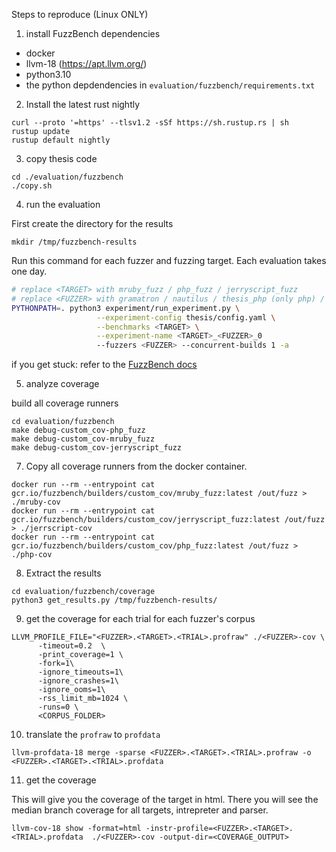 Steps to reproduce (Linux ONLY)

1. install FuzzBench dependencies
- docker
- llvm-18 (https://apt.llvm.org/)
- python3.10
- the python depdendencies in ``evaluation/fuzzbench/requirements.txt``

2. Install the latest rust nightly
```
curl --proto '=https' --tlsv1.2 -sSf https://sh.rustup.rs | sh
rustup update
rustup default nightly
```

3. copy thesis code
```
cd ./evaluation/fuzzbench
./copy.sh
```

4. run the evaluation

First create the directory for the results
```
mkdir /tmp/fuzzbench-results
```
Run this command for each fuzzer and fuzzing target. Each evaluation takes one day.
``` bash
# replace <TARGET> with mruby_fuzz / php_fuzz / jerryscript_fuzz
# replace <FUZZER> with gramatron / nautilus / thesis_php (only php) / thesis_js (only jerryscript) / thesis_ruby (only mruby)
PYTHONPATH=. python3 experiment/run_experiment.py \
                   --experiment-config thesis/config.yaml \
                   --benchmarks <TARGET> \
                   --experiment-name <TARGET>_<FUZZER>_0
                   --fuzzers <FUZZER> --concurrent-builds 1 -a
```
if you get stuck: refer to the [FuzzBench docs](https://google.github.io/fuzzbench/running-a-local-experiment)

5. analyze coverage

build all coverage runners
```
cd evaluation/fuzzbench
make debug-custom_cov-php_fuzz
make debug-custom_cov-mruby_fuzz
make debug-custom_cov-jerryscript_fuzz
```
7. Copy all coverage runners from the docker container.
```
docker run --rm --entrypoint cat gcr.io/fuzzbench/builders/custom_cov/mruby_fuzz:latest /out/fuzz > ./mruby-cov
docker run --rm --entrypoint cat gcr.io/fuzzbench/builders/custom_cov/jerryscript_fuzz:latest /out/fuzz > ./jerrscript-cov
docker run --rm --entrypoint cat gcr.io/fuzzbench/builders/custom_cov/php_fuzz:latest /out/fuzz > ./php-cov
```
8. Extract the results
```
cd evaluation/fuzzbench/coverage
python3 get_results.py /tmp/fuzzbench-results/
```
9. get the coverage for each trial for each fuzzer's corpus

```
LLVM_PROFILE_FILE="<FUZZER>.<TARGET>.<TRIAL>.profraw" ./<FUZZER>-cov \
      -timeout=0.2  \
      -print_coverage=1 \
      -fork=1\
      -ignore_timeouts=1\
      -ignore_crashes=1\
      -ignore_ooms=1\
      -rss_limit_mb=1024 \
      -runs=0 \
      <CORPUS_FOLDER>
```
10. translate the ``profraw`` to ``profdata``

```
llvm-profdata-18 merge -sparse <FUZZER>.<TARGET>.<TRIAL>.profraw -o <FUZZER>.<TARGET>.<TRIAL>.profdata
```
11. get the coverage

This will give you the coverage of the target in html. There you will see the median branch coverage for all targets, intrepreter and parser.
```
llvm-cov-18 show -format=html -instr-profile=<FUZZER>.<TARGET>.<TRIAL>.profdata  ./<FUZZER>-cov -output-dir=<COVERAGE_OUTPUT>
```

